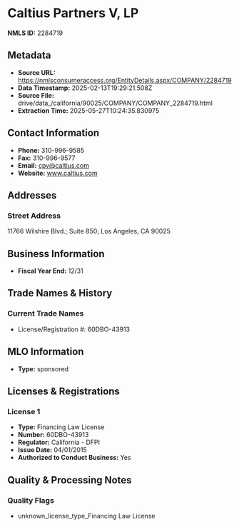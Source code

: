 # Caltius Partners V, LP

**NMLS ID:** 2284719

## Metadata
- **Source URL:** https://nmlsconsumeraccess.org/EntityDetails.aspx/COMPANY/2284719
- **Data Timestamp:** 2025-02-13T19:29:21.508Z
- **Source File:** drive/data_/california/90025/COMPANY/COMPANY_2284719.html
- **Extraction Time:** 2025-05-27T10:24:35.830975

## Contact Information
- **Phone:** 310-996-9585
- **Fax:** 310-996-9577
- **Email:** cpv@caltius.com
- **Website:** www.caltius.com

## Addresses
### Street Address
11766 Wilshire Blvd.; Suite 850; Los Angeles, CA 90025

## Business Information
- **Fiscal Year End:** 12/31

## Trade Names & History
### Current Trade Names
- License/Registration #: 60DBO-43913

## MLO Information
- **Type:** sponsored

## Licenses & Registrations

### License 1
- **Type:** Financing Law License
- **Number:** 60DBO-43913
- **Regulator:** California - DFPI
- **Issue Date:** 04/01/2015
- **Authorized to Conduct Business:** Yes

## Quality & Processing Notes
### Quality Flags
- unknown_license_type_Financing Law License
